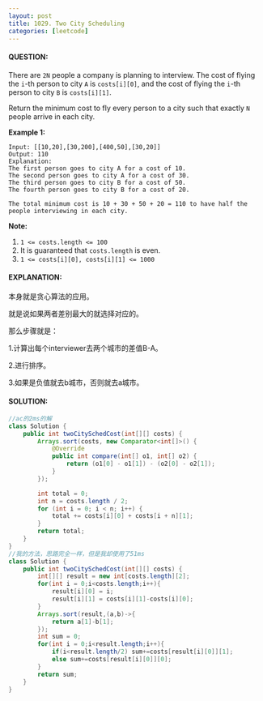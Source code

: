```yaml
---
layout: post
title: 1029. Two City Scheduling
categories: [leetcode]
---
```


#### QUESTION:

There are `2N` people a company is planning to interview. The cost of flying the `i`-th person to city `A` is `costs[i][0]`, and the cost of flying the `i`-th person to city `B` is `costs[i][1]`.

Return the minimum cost to fly every person to a city such that exactly `N` people arrive in each city.

**Example 1:**

```
Input: [[10,20],[30,200],[400,50],[30,20]]
Output: 110
Explanation: 
The first person goes to city A for a cost of 10.
The second person goes to city A for a cost of 30.
The third person goes to city B for a cost of 50.
The fourth person goes to city B for a cost of 20.

The total minimum cost is 10 + 30 + 50 + 20 = 110 to have half the people interviewing in each city.
```

**Note:**

1. `1 <= costs.length <= 100`
2. It is guaranteed that `costs.length` is even.
3. `1 <= costs[i][0], costs[i][1] <= 1000`

#### EXPLANATION:

本身就是贪心算法的应用。

就是说如果两者差别最大的就选择对应的。

那么步骤就是：

1.计算出每个interviewer去两个城市的差值B-A。

2.进行排序。

3.如果是负值就去b城市，否则就去a城市。

#### SOLUTION:

```java
//ac的2ms的解
class Solution {
    public int twoCitySchedCost(int[][] costs) {
        Arrays.sort(costs, new Comparator<int[]>() {
            @Override
            public int compare(int[] o1, int[] o2) {
                return (o1[0] - o1[1]) - (o2[0] - o2[1]);
            }
        });

        int total = 0;
        int n = costs.length / 2;
        for (int i = 0; i < n; i++) {
            total += costs[i][0] + costs[i + n][1];
        }
        return total;
    }
}
//我的方法，思路完全一样，但是我却使用了51ms
class Solution {
    public int twoCitySchedCost(int[][] costs) {
        int[][] result = new int[costs.length][2];
        for(int i = 0;i<costs.length;i++){
            result[i][0] = i;
            result[i][1] = costs[i][1]-costs[i][0];
        }
        Arrays.sort(result,(a,b)->{
            return a[1]-b[1];
        });
        int sum = 0;
        for(int i = 0;i<result.length;i++){
            if(i<result.length/2) sum+=costs[result[i][0]][1];
            else sum+=costs[result[i][0]][0];
        }
        return sum;  
    }
}
```


